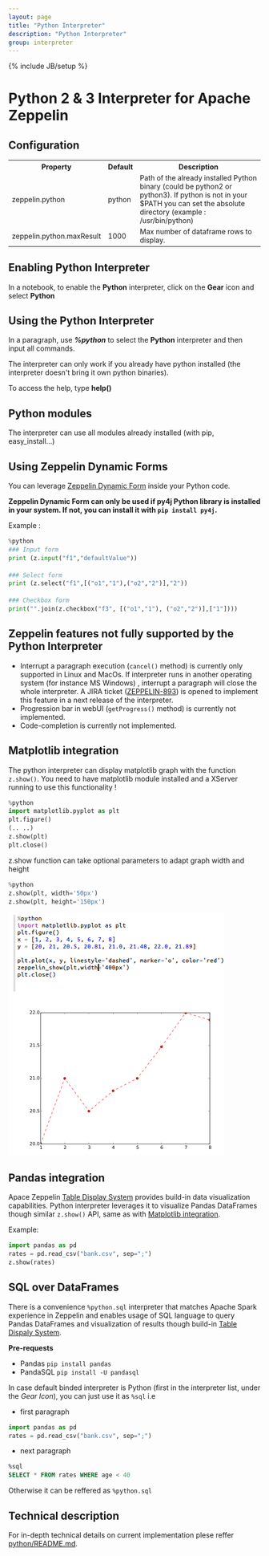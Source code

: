 ```yaml
---
layout: page
title: "Python Interpreter"
description: "Python Interpreter"
group: interpreter
---
```

{% include JB/setup %}

# Python 2 & 3 Interpreter for Apache Zeppelin

<div id="toc"></div>

## Configuration
<table class="table-configuration">
  <tr>
    <th>Property</th>
    <th>Default</th>
    <th>Description</th>
  </tr>
  <tr>
    <td>zeppelin.python</td>
    <td>python</td>
    <td>Path of the already installed Python binary (could be python2 or python3).
    If python is not in your $PATH you can set the absolute directory (example : /usr/bin/python)
    </td>
  </tr>
  <tr>
    <td>zeppelin.python.maxResult</td>
    <td>1000</td>
    <td>Max number of dataframe rows to display.</td>
  </tr>
</table>

## Enabling Python Interpreter

In a notebook, to enable the **Python** interpreter, click on the **Gear** icon and select **Python**

## Using the Python Interpreter

In a paragraph, use **_%python_** to select the **Python** interpreter and then input all commands.

The interpreter can only work if you already have python installed (the interpreter doesn't bring it own python binaries).

To access the help, type **help()**

## Python modules
The interpreter can use all modules already installed (with pip, easy_install...)

## Using Zeppelin Dynamic Forms
You can leverage [Zeppelin Dynamic Form]({{BASE_PATH}}/manual/dynamicform.html) inside your Python code.

**Zeppelin Dynamic Form can only be used if py4j Python library is installed in your system. If not, you can install it with `pip install py4j`.**

Example : 

```python
%python
### Input form
print (z.input("f1","defaultValue"))

### Select form
print (z.select("f1",[("o1","1"),("o2","2")],"2"))

### Checkbox form
print("".join(z.checkbox("f3", [("o1","1"), ("o2","2")],["1"])))
```


## Zeppelin features not fully supported by the Python Interpreter

* Interrupt a paragraph execution (`cancel()` method) is currently only supported in Linux and MacOs. If interpreter runs in another operating system (for instance MS Windows) , interrupt a paragraph will close the whole interpreter. A JIRA ticket ([ZEPPELIN-893](https://issues.apache.org/jira/browse/ZEPPELIN-893)) is opened to implement this feature in a next release of the interpreter.
* Progression bar in webUI  (`getProgress()` method) is currently not implemented.
* Code-completion is currently not implemented.

## Matplotlib integration
 The python interpreter can display matplotlib graph with the function `z.show()`.
 You need to have matplotlib module installed and a XServer running to use this functionality !
 
 ```python
%python
import matplotlib.pyplot as plt
plt.figure()
(.. ..)
z.show(plt)
plt.close()
```
z.show function can take optional parameters to adapt graph width and height

 ```python
%python
z.show(plt, width='50px')
z.show(plt, height='150px')
```
<img class="img-responsive" src="../assets/themes/zeppelin/img/docs-img/pythonMatplotlib.png" />


## Pandas integration
Apace Zeppelin [Table Display System]({{BASE_PATH}}/displaysystem/basicdisplaysystem.html#table) provides build-in data visualization capabilities. Python interpreter leverages it to visualize Pandas DataFrames though similar `z.show()` API, same as with [Matplotlib integration](#matplotlib-integration).

Example:

```python
import pandas as pd
rates = pd.read_csv("bank.csv", sep=";")
z.show(rates)
```

## SQL over DataFrames

There is a convenience `%python.sql` interpreter that matches Apache Spark experience in Zeppelin and enables usage of SQL language to query Pandas DataFrames and visualization of results though build-in [Table Dispaly System]({{BASE_PATH}}/displaysystem/basicdisplaysystem.html#table).

 **Pre-requests**

  - Pandas `pip install pandas`
  - PandaSQL `pip install -U pandasql`

In case default binded interpreter is Python (first in the interpreter list, under the _Gear Icon_), you can just use it as `%sql` i.e

 - first paragraph

  ```python
import pandas as pd
rates = pd.read_csv("bank.csv", sep=";")
  ```

 - next paragraph

  ```sql
%sql
SELECT * FROM rates WHERE age < 40
  ```

Otherwise it can be reffered as `%python.sql`


## Technical description

For in-depth technical details on current implementation plese reffer [python/README.md](https://github.com/apache/zeppelin/blob/master/python/README.md).
